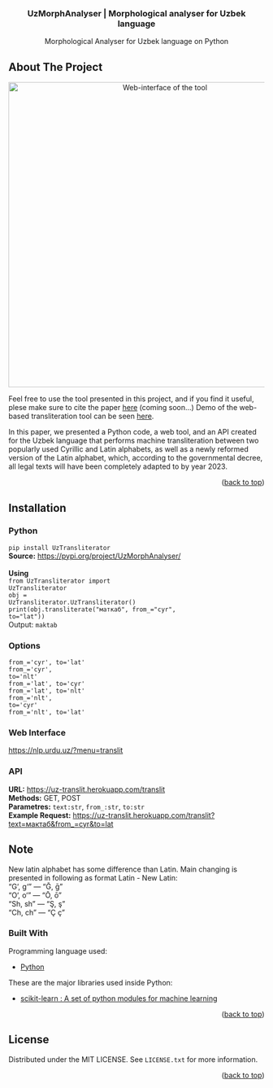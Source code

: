 <div id="top"></div>

<!-- PROJECT SHIELDS -->

<!-- PROJECT LOGO -->
<br />
<div align="center">
  <h3 align="center">UzMorphAnalyser | Morphological analyser for Uzbek language</h3>
  <p align="center">
    Morphological Analyser for Uzbek language on Python
  </p>
</div>



<!-- ABOUT THE PROJECT -->
## About The Project
<div align="center">
<img src="https://github.com/UlugbekSalaev/UzMorphAnalyser/blob/main/src/web-uinterface.png?raw=true" width = "600" Alt = "Web-interface of the tool">
</div>


Feel free to use the tool presented in this project, and if you find it useful, plese make sure to cite the paper [here](...) (coming soon...)
Demo of the web-based transliteration tool can be seen [here](https://nlp.urdu.uz/?menu=translit).


In this paper, we presented a Python code, a web tool, and an API created for the Uzbek language that performs machine transliteration between two popularly used Cyrillic and Latin alphabets, as well as a newly reformed version of the Latin alphabet, which, according to the governmental decree, all legal texts will have been completely adapted to by year 2023.

<p align="right">(<a href="#top">back to top</a>)</p>

## Installation
### Python
<code>pip install UzTransliterator</code>
<br><b>Source:</b> https://pypi.org/project/UzMorphAnalyser/
<br><br><b>Using</b><br>
<code>from UzTransliterator import UzTransliterator</code>
<br><code>obj = UzTransliterator.UzTransliterator()</code>
<br><code>print(obj.transliterate("маткаб", from_="cyr", to="lat"))</code>
<br>Output: <code>maktab</code>

### Options 
<code>from_='cyr', to='lat'</code><br>
<code>from_='cyr', to='nlt'</code><br>
<code>from_='lat', to='cyr'</code><br>
<code>from_='lat', to='nlt'</code><br>
<code>from_='nlt', to='cyr'</code><br>
<code>from_='nlt', to='lat'</code><br>

### Web Interface
 https://nlp.urdu.uz/?menu=translit
    
### API
<b>URL:</b> https://uz-translit.herokuapp.com/translit
<br><b>Methods:</b> GET, POST<br><b>Parametres:</b> <code>text:str</code>, <code>from_:str</code>, <code>to:str</code>
<br><b>Example Request:</b> https://uz-translit.herokuapp.com/translit?text=мактаб&from_=cyr&to=lat

## Note
New latin alphabet has some difference than Latin. Main changing is presented in following as format Latin - New Latin:
<br>“G‘, g‘” — “Ḡ, ḡ”
<br>“O‘, o‘” — “Ō, ō”
<br>“Sh, sh” — “Ş, ş”
<br>“Ch, ch” — “Ç ç”

### Built With

Programming language used:

* [Python](https://www.python.org/)

These are the major libraries used inside Python:

* [scikit-learn : A set of python modules for machine learning](https://scikit-learn.org/stable/)


<p align="right">(<a href="#top">back to top</a>)</p>


<!-- LICENSE -->
## License

Distributed under the MIT LICENSE. See `LICENSE.txt` for more information.

<p align="right">(<a href="#top">back to top</a>)</p>
